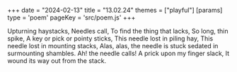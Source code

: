 +++
date = "2024-02-13"
title = "13.02.24"
themes = ["playful"]
[params]
  type = 'poem'
  pageKey = 'src/poem.js'
+++

Upturning haystacks,
Needles call,
To find the thing that lacks,
So long, thin spike,
A key or pick or pointy sticks,
This needle lost in piling hay,
This needle lost in mounting stacks,
Alas, alas, the needle is stuck sedated in surmounting shambles.
Ah! the needle calls!
A prick upon my finger slack,
It wound its way out from the stack.
